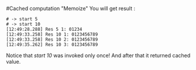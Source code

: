 #Cached computation "Memoize"
You will get result :
```
# -> start 5
# -> start 10
[12:49:28.288] Res 5 1: 01234
[12:49:33.258] Res 10 1: 0123456789
[12:49:33.258] Res 10 2: 0123456789
[12:49:35.262] Res 10 3: 0123456789
```
Notice that *start 10* was invoked only once! And after that it returned cached value.
